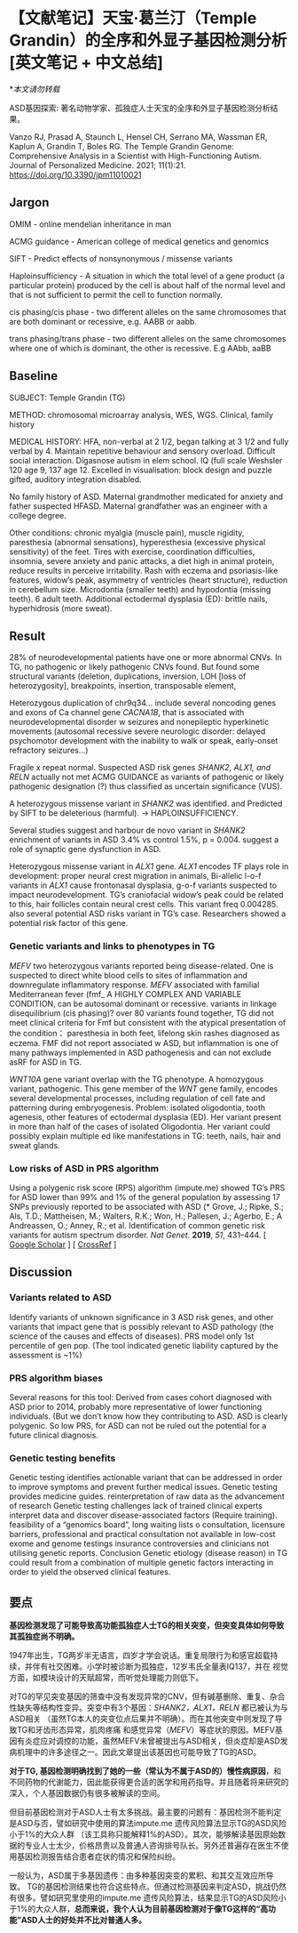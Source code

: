 # 【文献笔记】天宝·葛兰汀（Temple Grandin）的全序和外显子基因检测分析 [英文笔记 + 中文总结]

**本文请勿转载*

ASD基因探索: 著名动物学家、孤独症人士天宝的全序和外显子基因检测分析结果。

Vanzo RJ, Prasad A, Staunch L, Hensel CH, Serrano MA, Wassman ER, Kaplun A, Grandin T, Boles RG. The Temple Grandin Genome: Comprehensive Analysis in a Scientist with High-Functioning Autism. Journal of Personalized Medicine. 2021; 11(1):21. https://doi.org/10.3390/jpm11010021

## Jargon 
OMIM - online mendelian inheritance in man

ACMG guidance - American college of medical genetics and genomics

SIFT - Predict effects of nonsynonymous / missense variants

Haploinsufficiency -  A situation in which the total level of a gene product (a particular protein) produced by the cell is about half of the normal level and that is not sufficient to permit the cell to function normally.

cis phasing/cis phase - two different alleles on the same chromosomes that are both dominant or recessive, e.g. AABB  or aabb.

trans phasing/trans phase - two different alleles on the same chromosomes where one of which is dominant, the other is recessive. E.g AAbb, aaBB

## Baseline
SUBJECT: Temple Grandin (TG)

METHOD: chromosomal microarray analysis, WES, WGS. Clinical, family history

MEDICAL HISTORY: HFA, non-verbal at 2 1/2, began talking at 3 1/2 and fully verbal by 4. Maintain repetitive behaviour and sensory overload. Difficult social interaction. Digasnose autism in elem school. IQ (full scale Weshsler 120 age 9, 137 age 12. Excelled in visualisation: block design and puzzle gifted, auditory integration disabled. 

No family history of ASD. Maternal grandmother medicated for anxiety and father suspected HFASD. Maternal grandfather was an engineer with a college degree. 

Other conditions: chronic myalgia (muscle pain),  muscle rigidity, paresthesia (abnormal sensations), hyperesthesia (excessive physical sensitivity) of the feet. Tires with exercise, coordination difficulties, insomnia, severe anxiety and panic attacks, a diet high in animal protein, reduce results in perceive irritability.  Rash with eczema and psoriasis-like features, widow’s peak, asymmetry of ventricles (heart structure), reduction in cerebellum size. Microdontia (smaller teeth) and hypodontia (missing teeth). 6 adult teeth.  Additional ectodermal dysplasia (ED): brittle nails, hyperhidrosis (more sweat).

## Result
28% of neurodevelopmental patients have one or more abnormal CNVs. In TG, no pathogenic or likely pathogenic CNVs found. But found some structural variants (deletion, duplications, inversion, LOH [loss of heterozygosity], breakpoints, insertion, transposable element, 

Heterozygous duplication of chr9q34… include several noncoding genes and exons of Ca channel gene *CACNA1B*, that is associated with neurodevelopmental disorder w seizures and nonepileptic hyperkinetic movements (autosomal recessive severe neurologic disorder: delayed psychomotor development with the inability to walk or speak, early-onset refractory seizures…)

Fragile x repeat normal. Suspected ASD risk genes *SHANK2, ALX1, and RELN* actually not met ACMG GUIDANCE as variants of pathogenic or likely pathogenic designation (?) thus classified as uncertain significance (VUS).

A heterozygous missense variant in *SHANK2* was identified. and Predicted by SIFT to be deleterious (harmful).  -> HAPLOINSUFFICIENCY. 

Several studies suggest and harbour de novo variant in *SHANK2* enrichment of variants in ASD 3.4% vs control 1.5%, p = 0.004.  suggest a role of synaptic gene dysfunction in ASD.

Heterozygous missense variant in *ALX1* gene. *ALX1* encodes TF plays role in development: proper neural crest migration in animals, Bi-allelic l-o-f variants in *ALX1* cause frontonasal dysplasia, g-o-f variants suspected to impact neurodevelopment. TG’s craniofacial widow’s peak could be related to this, hair follicles contain neural crest cells. This variant freq 0.004285. also several potential ASD risks variant in TG’s case.  Researchers showed a potential risk factor of this gene.

### Genetic variants and links to phenotypes in TG
*MEFV* two heterozygous variants reported being disease-related. One is suspected to direct white blood cells to sites of inflammation and downregulate inflammatory response. *MEFV* associated with familial Mediterranean fever (fmf_ A HIGHLY COMPLEX AND VARIABLE CONDITION, can be autosomal dominant or recessive. variants in linkage disequilibrium  (cis phasing)?  over 80 variants found together, TG did not meet clinical criteria for Fmf but consistent with the atypical presentation of the condition： paresthesia in both feet, lifelong skin rashes diagnosed as eczema. FMF did not report associated w ASD, but inflammation is one of many pathways implemented in ASD pathogenesis and can not exclude asRF for ASD in TG.

*WNT10A* gene variant overlap with the TG phenotype. A homozygous variant, pathogenic. This gene member of the *WNT* gene family, encodes several developmental processes, including regulation of cell fate and patterning during embryogenesis. Problem: isolated oligodontia, tooth agenesis, other features of ectodermal dysplasia (ED). Her variant present in more than half of the cases of isolated Oligodontia. Her variant could possibly explain multiple ed like manifestations in TG: teeth, nails, hair and sweat glands.

### Low risks of ASD in PRS algorithm
Using a polygenic risk score (RPS) algorithm (impute.me) showed TG’s PRS for ASD lower than 99% and 1% of the general population by assessing 17 SNPs previously reported to be associated with ASD (* Grove, J.; Ripke, S.; Als, T.D.; Mattheisen, M.; Walters, R.K.; Won, H.; Pallesen, J.; Agerbo, E.; A Andreassen, O.; Anney, R.; et al. Identification of common genetic risk variants for autism spectrum disorder. *Nat Genet.* **2019**, *51*, 431–444. [ [Google Scholar](https://scholar.google.com/scholar_lookup?title=Identification+of+common+genetic+risk+variants+for+autism+spectrum+disorder&author=Grove,+J.&author=Ripke,+S.&author=Als,+T.D.&author=Mattheisen,+M.&author=Walters,+R.K.&author=Won,+H.&author=Pallesen,+J.&author=Agerbo,+E.&author=A+Andreassen,+O.&author=Anney,+R.&publication_year=2019&journal=Nat+Genet.&volume=51&pages=431%E2%80%93444&doi=10.1038/s41588-019-0344-8) ] [ [CrossRef](https://doi.org/10.1038/s41588-019-0344-8) ]

## Discussion
### Variants related to ASD
Identify variants of unknown significance in 3 ASD risk genes, and other variants that impact gene that is possibly relevant to ASD pathology (the science of the causes and effects of diseases). PRS model only 1st percentile of gen pop. (The tool indicated genetic liability captured by the assessment is ~1%) 

### PRS algorithm biases
Several reasons for this tool: Derived from cases cohort diagnosed with ASD prior to 2014, probably more representative of lower functioning individuals. (But we don’t know how they contributing to ASD. ASD is clearly polygenic. So low PRS, for ASD can not be ruled out the potential for a future clinical diagnosis. 

### Genetic testing benefits
Genetic testing identifies actionable variant that can be addressed in order to improve symptoms and prevent further medical issues. 
Genetic testing provides medicine guides. 
reinterpretation of raw data as the advancement of research
Genetic testing challenges
lack of trained clinical experts interpret data and discover disease-associated factors (Require training).
feasibility of a “genomics board”, long waiting lists o consultation, licensure barriers,
professional and practical consultation not available in low-cost exome and genome testings
insurance controversies and clinicians not utilising genetic reports. 
Conclusion
Genetic etiology (disease reason)  in TG could result from a combination of multiple genetic factors interacting in order to yield the observed clinical features. 

## 要点
**基因检测发现了可能导致高功能孤独症人士TG的相关突变，但突变具体如何导致其孤独症尚不明确。**

1947年出生，TG两岁半无语言，四岁才学会说话。重复局限行为和感官超载持续，并伴有社交困难。小学时被诊断为孤独症，12岁韦氏全量表IQ137，并在 视觉方面，如模块设计的天赋超常，而听觉处理能力则低下。

对TG的罕见突变基因的筛查中没有发现异常的CNV，但有碱基删除、重复、杂合性缺失等结构性变异。突变中有3个基因：*SHANK2，ALX1，RELN* 都已被认为与ASD相关 （虽然TG本人的突变位点后果并不明确）。而在其他突变中则发现了导致TG和牙齿形态异常，肌肉疼痛 和感觉异常（*MEFV*）等症状的原因。MEFV基因有炎症应对调控的功能，虽然MEFV未曾被提出与ASD相关，但炎症却是ASD发病机理中的许多途径之一。因此文章提出该基因也可能导致了TG的ASD。

**对于TG, 基因检测明确找到了她的一些（常认为不属于ASD的）慢性病原因**，和不同药物的代谢能力，因此能获得更合适的医学和用药指导。并且随着将来研究的深入，个人基因数据仍有很多被解读的空间。

但目前基因检测对于ASD人士有太多挑战。最主要的问题有：基因检测不能判定是ASD与否，譬如研究中使用的算法impute.me 遗传风险算法显示TG的ASD风险小于1%的大众人群 （该工具称只能解释1%的ASD）。其次，能够解读基因原始数据的专业人士太少，价格昂贵以及普通人咨询排号队长。另外还普遍存在医生不使用基因检测报告结合患者症状的情况和保险纠纷。

一般认为，ASD属于多基因遗传：由多种基因突变的累积、和其交互效应所导致。 TG的基因检测结果也符合这些特点。但通过检测基因来判定ASD，挑战仍然有很多。譬如研究里使用的impute.me 遗传风险算法，结果显示TG的ASD风险小于1%的大众人群，**总而来说，我个人认为目前基因检测对于像TG这样的“高功能”ASD人士的好处并不比对普通人多。**
